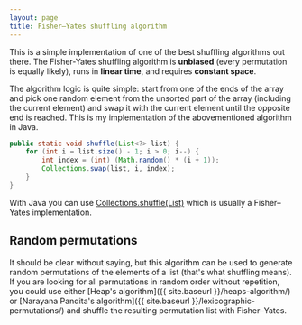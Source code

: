 ```yaml
---
layout: page
title: Fisher–Yates shuffling algorithm
---
```


This is a simple implementation of one of the best shuffling algorithms out
there. The Fisher-Yates shuffling algorithm is **unbiased** (every permutation
is equally likely), runs in **linear time**, and requires **constant space**.

The algorithm logic is quite simple: start from one of the ends of the array and
pick one random element from the unsorted part of the array (including the
current element) and swap it with the current element until the opposite end is
reached. This is my implementation of the abovementioned algorithm in Java.

```java
public static void shuffle(List<?> list) {
    for (int i = list.size() - 1; i > 0; i--) {
        int index = (int) (Math.random() * (i + 1));
        Collections.swap(list, i, index);
    }
}
```

With Java you can use [Collections.shuffle(List)](https://docs.oracle.com/javase/8/docs/api/java/util/Collections.html#shuffle-java.util.List-) which is usually a Fisher–Yates implementation.

## Random permutations

It should be clear without saying, but this algorithm can be used to generate
random permutations of the elements of a list (that's what shuffling means). If
you are looking for all permutations in random order without repetition, you
could use either [Heap's algorithm]({{ site.baseurl }}/heaps-algorithm/) or
[Narayana Pandita's algorithm]({{ site.baseurl }}/lexicographic-permutations/)
and shuffle the resulting permutation list with Fisher–Yates.
